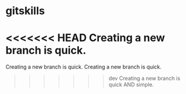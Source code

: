 # gitskills
<<<<<<< HEAD
Creating a new branch is quick.
=======
Creating a new branch is quick.
Creating a new branch is quick.
>>>>>>> dev
Creating a new branch is quick AND simple.